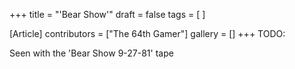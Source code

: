 +++
title = "'Bear Show'"
draft = false
tags = [ ]

[Article]
contributors = ["The 64th Gamer"]
gallery = []
+++
TODO:

Seen with the 'Bear Show 9-27-81' tape